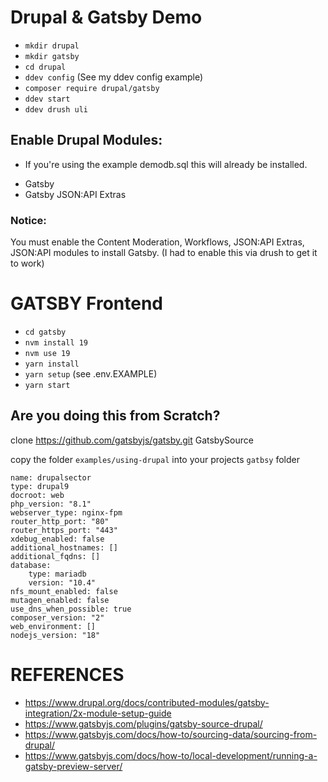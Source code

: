 # Drupal & Gatsby Demo
- `mkdir drupal`
- `mkdir gatsby`
- `cd drupal`
- `ddev config` (See my ddev config example)
- `composer require drupal/gatsby`
- `ddev start`
- `ddev drush uli`

## Enable Drupal Modules:
- If you're using the example demodb.sql this will already be installed.
* Gatsby
* Gatsby JSON:API Extras
### Notice:
  You must enable the Content Moderation, Workflows, JSON:API Extras, JSON:API modules to install Gatsby.
  (I had to enable this via drush to get it to work)

# GATSBY Frontend
- `cd gatsby`
- `nvm install 19`
- `nvm use 19`
- `yarn install`
- `yarn setup` (see .env.EXAMPLE)
- `yarn start`


## Are you doing this from Scratch?

clone https://github.com/gatsbyjs/gatsby.git GatsbySource

copy the folder `examples/using-drupal` into your projects `gatbsy` folder

```
name: drupalsector
type: drupal9
docroot: web
php_version: "8.1"
webserver_type: nginx-fpm
router_http_port: "80"
router_https_port: "443"
xdebug_enabled: false
additional_hostnames: []
additional_fqdns: []
database:
    type: mariadb
    version: "10.4"
nfs_mount_enabled: false
mutagen_enabled: false
use_dns_when_possible: true
composer_version: "2"
web_environment: []
nodejs_version: "18"
````

# REFERENCES
* https://www.drupal.org/docs/contributed-modules/gatsby-integration/2x-module-setup-guide
* https://www.gatsbyjs.com/plugins/gatsby-source-drupal/
* https://www.gatsbyjs.com/docs/how-to/sourcing-data/sourcing-from-drupal/
* https://www.gatsbyjs.com/docs/how-to/local-development/running-a-gatsby-preview-server/
